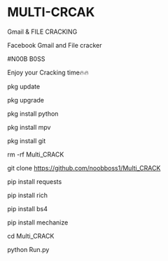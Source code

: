 # MULTI-CRCAK
Gmail &amp; FILE CRACKING

Facebook Gmail and File cracker

#N00B B0SS

Enjoy your Cracking time🔥🔥

pkg update

pkg upgrade

pkg install python

pkg install mpv

pkg install git

rm -rf Multi_CRACK

git clone https://github.com/noobboss1/Multi_CRACK

pip install requests

pip install rich

pip install bs4

pip install mechanize

cd Multi_CRACK

python Run.py

